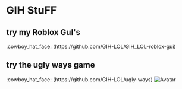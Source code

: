 # GIH StuFF

<body>

<h2>try my Roblox GuI's</h2>:cowboy_hat_face:	
   (https://github.com/GIH-LOL/GIH_LOL-roblox-gui)

<h2>try the ugly ways game</h2>:cowboy_hat_face:	
   (https://github.com/GIH-LOL/ugly-ways)
<img src="https://cdn.discordapp.com/attachments/767055759389098034/1284547331722706945/e1118f4f-5e8a-4634-999e-e9bfe9a5bbf1.png?ex=66e7076d&is=66e5b5ed&hm=eed3e867f4bbf1b986ab759d34bd1f2fac47e24d00933e098135505c5e7d0f33&" alt="Avatar">
</body>










